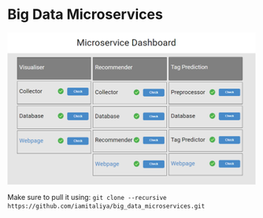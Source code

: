 # Big Data Microservices

![dashboard](dashboard/dashboard.PNG "Datshboard")

Make sure to pull it using:
``` git clone --recursive https://github.com/iamitaliya/big_data_microservices.git  ```
